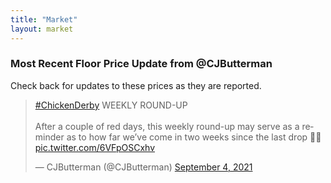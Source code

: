 ```yaml
---
title: "Market"
layout: market
---
```


### Most Recent Floor Price Update from @CJButterman

Check back for updates to these prices as they are reported.

<blockquote class="twitter-tweet"><p lang="en" dir="ltr"><a href="https://twitter.com/hashtag/ChickenDerby?src=hash&amp;ref_src=twsrc%5Etfw">#ChickenDerby</a> WEEKLY ROUND-UP <br><br>After a couple of red days, this weekly round-up may serve as a reminder as to how far we’ve come in two weeks since the last drop 🐓🏁 <a href="https://t.co/6VFpOSCxhv">pic.twitter.com/6VFpOSCxhv</a></p>&mdash; CJButterman (@CJButterman) <a href="https://twitter.com/CJButterman/status/1434166970174218243?ref_src=twsrc%5Etfw">September 4, 2021</a></blockquote> <script async src="https://platform.twitter.com/widgets.js" charset="utf-8"></script>
